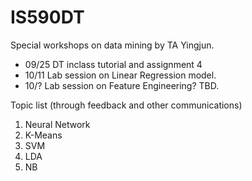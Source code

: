 # IS590DT
Special workshops on data mining by TA Yingjun.

 - 09/25 DT inclass tutorial and assignment 4
 - 10/11 Lab session on Linear Regression model.
 - 10/? Lab session on Feature Engineering? TBD.

Topic list (through feedback and other communications)
1. Neural Network
2. K-Means
3. SVM
4. LDA
5. NB
